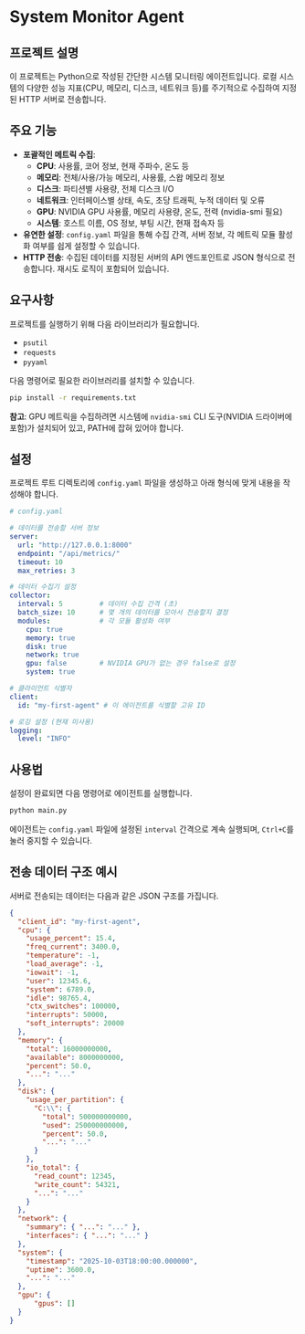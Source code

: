 # System Monitor Agent

## 프로젝트 설명

이 프로젝트는 Python으로 작성된 간단한 시스템 모니터링 에이전트입니다. 로컬 시스템의 다양한 성능 지표(CPU, 메모리, 디스크, 네트워크 등)를 주기적으로 수집하여 지정된 HTTP 서버로 전송합니다.

## 주요 기능

- **포괄적인 메트릭 수집**:
  - **CPU**: 사용률, 코어 정보, 현재 주파수, 온도 등
  - **메모리**: 전체/사용/가능 메모리, 사용률, 스왑 메모리 정보
  - **디스크**: 파티션별 사용량, 전체 디스크 I/O
  - **네트워크**: 인터페이스별 상태, 속도, 초당 트래픽, 누적 데이터 및 오류
  - **GPU**: NVIDIA GPU 사용률, 메모리 사용량, 온도, 전력 (nvidia-smi 필요)
  - **시스템**: 호스트 이름, OS 정보, 부팅 시간, 현재 접속자 등
- **유연한 설정**: `config.yaml` 파일을 통해 수집 간격, 서버 정보, 각 메트릭 모듈 활성화 여부를 쉽게 설정할 수 있습니다.
- **HTTP 전송**: 수집된 데이터를 지정된 서버의 API 엔드포인트로 JSON 형식으로 전송합니다. 재시도 로직이 포함되어 있습니다.

## 요구사항

프로젝트를 실행하기 위해 다음 라이브러리가 필요합니다.

- `psutil`
- `requests`
- `pyyaml`

다음 명령어로 필요한 라이브러리를 설치할 수 있습니다.
```bash
pip install -r requirements.txt
```
**참고**: GPU 메트릭을 수집하려면 시스템에 `nvidia-smi` CLI 도구(NVIDIA 드라이버에 포함)가 설치되어 있고, PATH에 잡혀 있어야 합니다.

## 설정

프로젝트 루트 디렉토리에 `config.yaml` 파일을 생성하고 아래 형식에 맞게 내용을 작성해야 합니다.

```yaml
# config.yaml

# 데이터를 전송할 서버 정보
server:
  url: "http://127.0.0.1:8000"
  endpoint: "/api/metrics/"
  timeout: 10
  max_retries: 3

# 데이터 수집기 설정
collector:
  interval: 5         # 데이터 수집 간격 (초)
  batch_size: 10      # 몇 개의 데이터를 모아서 전송할지 결정
  modules:            # 각 모듈 활성화 여부
    cpu: true
    memory: true
    disk: true
    network: true
    gpu: false        # NVIDIA GPU가 없는 경우 false로 설정
    system: true

# 클라이언트 식별자
client:
  id: "my-first-agent" # 이 에이전트를 식별할 고유 ID

# 로깅 설정 (현재 미사용)
logging:
  level: "INFO"
```

## 사용법

설정이 완료되면 다음 명령어로 에이전트를 실행합니다.

```bash
python main.py
```

에이전트는 `config.yaml` 파일에 설정된 `interval` 간격으로 계속 실행되며, `Ctrl+C`를 눌러 중지할 수 있습니다.

## 전송 데이터 구조 예시

서버로 전송되는 데이터는 다음과 같은 JSON 구조를 가집니다.

```json
{
  "client_id": "my-first-agent",
  "cpu": {
    "usage_percent": 15.4,
    "freq_current": 3400.0,
    "temperature": -1,
    "load_average": -1,
    "iowait": -1,
    "user": 12345.6,
    "system": 6789.0,
    "idle": 98765.4,
    "ctx_switches": 100000,
    "interrupts": 50000,
    "soft_interrupts": 20000
  },
  "memory": {
    "total": 16000000000,
    "available": 8000000000,
    "percent": 50.0,
    "...": "..."
  },
  "disk": {
    "usage_per_partition": {
      "C:\\": {
        "total": 500000000000,
        "used": 250000000000,
        "percent": 50.0,
        "...": "..."
      }
    },
    "io_total": {
      "read_count": 12345,
      "write_count": 54321,
      "...": "..."
    }
  },
  "network": {
    "summary": { "...": "..." },
    "interfaces": { "...": "..." }
  },
  "system": {
    "timestamp": "2025-10-03T18:00:00.000000",
    "uptime": 3600.0,
    "...": "..."
  },
  "gpu": {
      "gpus": []
  }
}
```